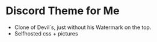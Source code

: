 # Discord Theme for Me
- Clone of Devil`s, just without his Watermark on the top.
- Selfhosted css + pictures
